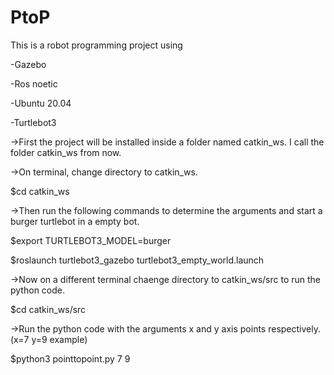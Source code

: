 # PtoP
This is a robot programming project using
 
-Gazebo 

-Ros noetic

-Ubuntu 20.04

-Turtlebot3

->First the project will be installed inside a folder named catkin_ws. I call the folder catkin_ws from now.

->On terminal, change directory to catkin_ws.

$cd catkin_ws

->Then run the following commands to determine the arguments and start a burger turtlebot in a empty bot.

$export TURTLEBOT3_MODEL=burger 

$roslaunch turtlebot3_gazebo turtlebot3_empty_world.launch


->Now on a different terminal chaenge directory to catkin_ws/src to run the python code.

$cd catkin_ws/src 

->Run the python code with the arguments x and y axis points respectively. (x=7 y=9 example) 

$python3 pointtopoint.py 7 9 

 
